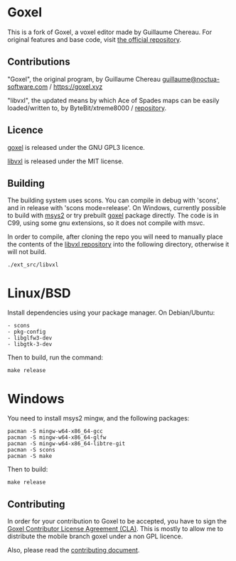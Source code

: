 
Goxel
=====

This is a fork of Goxel, a voxel editor made by Guillaume Chereau.
For original features and base code, visit [the official repository](
https://github.com/guillaumechereau/goxel).

Contributions
------
"Goxel", the original program, by Guillaume Chereau <guillaume@noctua-software.com> / https://goxel.xyz

"libvxl", the updated means by which Ace of Spades maps can be easily loaded/written to, by ByteBit/xtreme8000 / [repository](https://github.com/xtreme8000/libvxl).

Licence
-------

[goxel](https://github.com/guillaumechereau/goxel) is released under the GNU GPL3 licence.

[libvxl](https://github.com/xtreme8000/libvxl) is released under the MIT license.


Building
--------

The building system uses scons.  You can compile in debug with 'scons', and in
release with 'scons mode=release'.  On Windows, currently possible to build
with [msys2](https://www.msys2.org/) or try prebuilt
[goxel](https://packages.msys2.org/base/mingw-w64-goxel) package directly.
The code is in C99, using some gnu extensions, so it does not compile
with msvc.

In order to compile, after cloning the repo you will need to manually place the contents of the [libvxl repository](https://github.com/xtreme8000/libvxl) into the following directory, otherwise it will not build.

    ./ext_src/libvxl


# Linux/BSD

Install dependencies using your package manager.  On Debian/Ubuntu:

    - scons
    - pkg-config
    - libglfw3-dev
    - libgtk-3-dev

Then to build, run the command:

    make release

# Windows

You need to install msys2 mingw, and the following packages:

    pacman -S mingw-w64-x86_64-gcc
    pacman -S mingw-w64-x86_64-glfw
    pacman -S mingw-w64-x86_64-libtre-git
    pacman -S scons
    pacman -S make

Then to build:

    make release


Contributing
------------

In order for your contribution to Goxel to be accepted, you have to sign the
[Goxel Contributor License Agreement (CLA)](doc/cla/sign-cla.md).  This is
mostly to allow me to distribute the mobile branch goxel under a non GPL
licence.

Also, please read the [contributing document](CONTRIBUTING.md).
